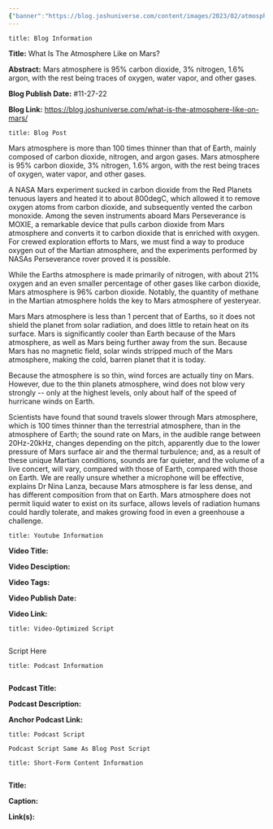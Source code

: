 ```yaml
---
{"banner":"https://blog.joshuniverse.com/content/images/2023/02/atmosphereofmars--1-.png","banner_x":0.5,"dg-publish":true,"permalink":"/blog/what-is-the-atmosphere-like-on-mars/","dgPassFrontmatter":true,"noteIcon":"","created":"","updated":""}
---
```


```ad-info
title: Blog Information
```

**Title:** What Is The Atmosphere Like on Mars?

**Abstract:** Mars atmosphere is 95% carbon dioxide, 3% nitrogen, 1.6% argon, with the rest being traces of oxygen, water vapor, and other gases.

**Blog Publish Date:** #11-27-22

**Blog Link:** https://blog.joshuniverse.com/what-is-the-atmosphere-like-on-mars/

```ad-abstract
title: Blog Post
```

Mars atmosphere is more than 100 times thinner than that of Earth, mainly composed of carbon dioxide, nitrogen, and argon gases. Mars atmosphere is 95% carbon dioxide, 3% nitrogen, 1.6% argon, with the rest being traces of oxygen, water vapor, and other gases.

A NASA Mars experiment sucked in carbon dioxide from the Red Planets tenuous layers and heated it to about 800degC, which allowed it to remove oxygen atoms from carbon dioxide, and subsequently vented the carbon monoxide. Among the seven instruments aboard Mars Perseverance is MOXIE, a remarkable device that pulls carbon dioxide from Mars atmosphere and converts it to carbon dioxide that is enriched with oxygen. For crewed exploration efforts to Mars, we must find a way to produce oxygen out of the Martian atmosphere, and the experiments performed by NASAs Perseverance rover proved it is possible.

While the Earths atmosphere is made primarily of nitrogen, with about 21% oxygen and an even smaller percentage of other gases like carbon dioxide, Mars atmosphere is 96% carbon dioxide. Notably, the quantity of methane in the Martian atmosphere holds the key to Mars atmosphere of yesteryear.

Mars Mars atmosphere is less than 1 percent that of Earths, so it does not shield the planet from solar radiation, and does little to retain heat on its surface. Mars is significantly cooler than Earth because of the Mars atmosphere, as well as Mars being further away from the sun. Because Mars has no magnetic field, solar winds stripped much of the Mars atmosphere, making the cold, barren planet that it is today.

Because the atmosphere is so thin, wind forces are actually tiny on Mars. However, due to the thin planets atmosphere, wind does not blow very strongly -- only at the highest levels, only about half of the speed of hurricane winds on Earth.

Scientists have found that sound travels slower through Mars atmosphere, which is 100 times thinner than the terrestrial atmosphere, than in the atmosphere of Earth; the sound rate on Mars, in the audible range between 20Hz-20kHz, changes depending on the pitch, apparently due to the lower pressure of Mars surface air and the thermal turbulence; and, as a result of these unique Martian conditions, sounds are far quieter, and the volume of a live concert, will vary, compared with those of Earth, compared with those on Earth. We are really unsure whether a microphone will be effective, explains Dr Nina Lanza, because Mars atmosphere is far less dense, and has different composition from that on Earth. Mars atmosphere does not permit liquid water to exist on its surface, allows levels of radiation humans could hardly tolerate, and makes growing food in even a greenhouse a challenge.

```ad-info
title: Youtube Information
```

**Video Title:**

**Video Desciption:**

**Video Tags:**

**Video Publish Date:**

**Video Link:**

```ad-abstract
title: Video-Optimized Script


```

Script Here

```ad-info
title: Podcast Information


```

**Podcast Title:**

**Podcast Description:**

**Anchor Podcast Link:**

```ad-info
title: Podcast Script

Podcast Script Same As Blog Post Script

```


```ad-info
title: Short-Form Content Information


```

**Title:**

**Caption:**

**Link(s):**

